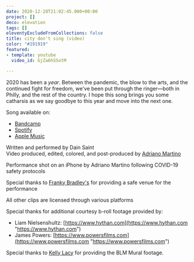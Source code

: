```yaml
---
date: 2020-12-28T21:02:45.000+00:00
project: []
deco: elevation
tags: []
eleventyExcludeFromCollections: false
title: city don't sing (video)
color: "#191919"
featured:
- template: youtube
  video_id: GjZa6hSSotM

---
```

2020 has been a _year_. Between the pandemic, the blow to the arts, and the continued fight for freedom, we've been put through the ringer—both in Philly, and the rest of the country. I hope this song brings you some catharsis as we say goodbye to this year and move into the next one.

Song available on:

* [Bandcamp](https://dainsaint.bandcamp.com/track/city-dont-sing)
* [Spotify](https://open.spotify.com/album/7rI2txbcBUNoWtF6S2bwsJ?highlight=spotify:track:4hPXbIxXDx9zmmlYvoKXLj)
* [Apple Music](https://music.apple.com/us/album/city-dont-sing-single/1544686673)

Written and performed by Dain Saint  
Video produced, edited, colored, and post-produced by [Adriano Martino](https://martinobranding.com)

Performance shot on an iPhone by Adriano Martino following COVID-19 safety protocols

Special thanks to [Franky Bradley's](https://frankybradleys.com) for providing a safe venue for the performance

All other clips are licensed through various platforms

Special thanks for additional courtesy b-roll footage provided by:

* Liam Nielsenshultz: [https://www.hythan.com](https://www.hythan.com "https://www.hythan.com")
* James Powers: [https://www.powersfilms.com](https://www.powersfilms.com "https://www.powersfilms.com")

Special thanks to [Kelly Lacy](https://makebeautiful.co) for providing the BLM Mural footage.